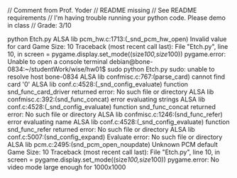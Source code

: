 // Comment from Prof. Yoder
// README missing
// See README requirements
// I'm having trouble running your python code.  Please demo in class
// Grade:  3/10

python Etch.py 
ALSA lib pcm_hw.c:1713:(_snd_pcm_hw_open) Invalid value for card
Game Size: 10
Traceback (most recent call last):
  File "Etch.py", line 10, in <module>
    screen = pygame.display.set_mode((size*100,size*100))
pygame.error: Unable to open a console terminal
debian@bone-0834:~/studentWork/wise/hw01$ sudo python Etch.py 
sudo: unable to resolve host bone-0834
ALSA lib confmisc.c:767:(parse_card) cannot find card '0'
ALSA lib conf.c:4528:(_snd_config_evaluate) function snd_func_card_driver returned error: No such file or directory
ALSA lib confmisc.c:392:(snd_func_concat) error evaluating strings
ALSA lib conf.c:4528:(_snd_config_evaluate) function snd_func_concat returned error: No such file or directory
ALSA lib confmisc.c:1246:(snd_func_refer) error evaluating name
ALSA lib conf.c:4528:(_snd_config_evaluate) function snd_func_refer returned error: No such file or directory
ALSA lib conf.c:5007:(snd_config_expand) Evaluate error: No such file or directory
ALSA lib pcm.c:2495:(snd_pcm_open_noupdate) Unknown PCM default
Game Size: 10
Traceback (most recent call last):
  File "Etch.py", line 10, in <module>
    screen = pygame.display.set_mode((size*100,size*100))
pygame.error: No video mode large enough for 1000x1000
